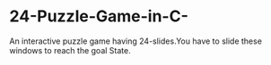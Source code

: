 # 24-Puzzle-Game-in-C-
An interactive puzzle game having 24-slides.You have to slide these windows to reach the goal State.
